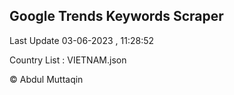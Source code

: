 

## Google Trends Keywords Scraper 
 
Last Update 03-06-2023 , 11:28:52

Country List :
VIETNAM.json



© Abdul Muttaqin 
